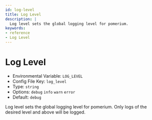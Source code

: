 ```yaml
---
id: log-level
title: Log Level
description: |
  Log level sets the global logging level for pomerium.
keywords:
- reference
- Log Level
---
```



# Log Level
- Environmental Variable: `LOG_LEVEL`
- Config File Key: `log_level`
- Type: `string`
- Options: `debug` `info` `warn` `error`
- Default: `debug`

Log level sets the global logging level for pomerium. Only logs of the desired level and above will be logged.


